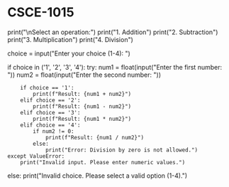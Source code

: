 # CSCE-1015











print("\nSelect an operation:")
print("1. Addition")
print("2. Subtraction")
print("3. Multiplication")
print("4. Division")

choice = input("Enter your choice (1-4): ")

if choice in ('1', '2', '3', '4'):
    try:
        num1 = float(input("Enter the first number: "))
        num2 = float(input("Enter the second number: "))

        if choice == '1':
            print(f"Result: {num1 + num2}")
        elif choice == '2':
            print(f"Result: {num1 - num2}")
        elif choice == '3':
            print(f"Result: {num1 * num2}")
        elif choice == '4':
            if num2 != 0:
                print(f"Result: {num1 / num2}")
            else:
                print("Error: Division by zero is not allowed.")
    except ValueError:
        print("Invalid input. Please enter numeric values.")
else:
    print("Invalid choice. Please select a valid option (1-4).")

